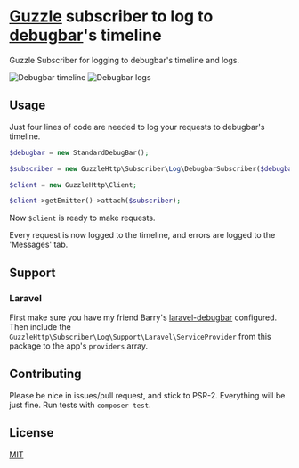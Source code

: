 # [Guzzle](http://docs.guzzlephp.org/en/latest/) subscriber to log to [debugbar](https://github.com/maximebf/php-debugbar)'s timeline

Guzzle Subscriber for logging to debugbar's timeline and logs.

![Debugbar timeline](https://www.dropbox.com/s/cabwqycckbu681b/debugbar-timeline.png?dl=1 "Debugbar timeline")
![Debugbar logs](https://www.dropbox.com/s/7rez2q1mbrl76yq/debugbar-logs.png?dl=1 "Debugbar logs")

## Usage

Just four lines of code are needed to log your requests to debugbar's timeline.

```php
$debugbar = new StandardDebugBar();

$subscriber = new GuzzleHttp\Subscriber\Log\DebugbarSubscriber($debugbar);

$client = new GuzzleHttp\Client;

$client->getEmitter()->attach($subscriber);
```

Now `$client` is ready to make requests.

Every request is now logged to the timeline, and errors are logged to the 'Messages' tab.

## Support

### Laravel

First make sure you have my friend Barry's [laravel-debugbar](https://github.com/barryvdh/laravel-debugbar) configured.
Then include the `GuzzleHttp\Subscriber\Log\Support\Laravel\ServiceProvider` from this package to the app's `providers`
array.

## Contributing

Please be nice in issues/pull request, and stick to PSR-2. Everything will be just fine.
Run tests with `composer test`.

## License

[MIT](license)